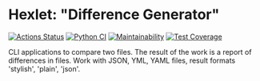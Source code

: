 
# Hexlet: "Difference Generator"

[![Actions Status](https://github.com/deus-ex-m/python-project-50/workflows/hexlet-check/badge.svg)](https://github.com/deus-ex-m/python-project-50/actions)
[![Python CI](https://github.com/deus-ex-m/python-project-50/actions/workflows/pyci.yml/badge.svg?branch=main)](https://github.com/deus-ex-m/python-project-50/actions/workflows/pyci.yml)
[![Maintainability](https://api.codeclimate.com/v1/badges/6a9d29688f4ed9d1a02b/maintainability)](https://codeclimate.com/github/deus-ex-m/python-project-50/maintainability)
[![Test Coverage](https://api.codeclimate.com/v1/badges/6a9d29688f4ed9d1a02b/test_coverage)](https://codeclimate.com/github/deus-ex-m/python-project-50/test_coverage)


CLI applications to compare two files. The result of the work is a report of differences in files. Work with JSON, YML, YAML files, result formats 'stylish', 'plain', 'json'.